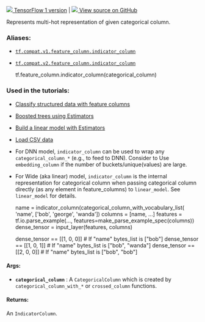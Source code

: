[ ![](https://tensorflow.google.cn/images/tf_logo_32px.png) TensorFlow 1
version](/versions/r1.15/api_docs/python/tf/feature_column/indicator_column) |
[ ![](https://tensorflow.google.cn/images/GitHub-Mark-32px.png) View source on
GitHub
](https://github.com/tensorflow/tensorflow/blob/r2.0/tensorflow/python/feature_column/feature_column_v2.py#L1880-L1912)  
  
  
Represents multi-hot representation of given categorical column.

### Aliases:

  * [`tf.compat.v1.feature_column.indicator_column`](/api_docs/python/tf/feature_column/indicator_column)
  * [`tf.compat.v2.feature_column.indicator_column`](/api_docs/python/tf/feature_column/indicator_column)

    
    
    tf.feature_column.indicator_column(categorical_column)
    

### Used in the tutorials:

  * [Classify structured data with feature columns](https://tensorflow.google.cn/tutorials/structured_data/feature_columns)
  * [Boosted trees using Estimators](https://tensorflow.google.cn/tutorials/estimator/boosted_trees)
  * [Build a linear model with Estimators](https://tensorflow.google.cn/tutorials/estimator/linear)
  * [Load CSV data](https://tensorflow.google.cn/tutorials/load_data/csv)

  * For DNN model, `indicator_column` can be used to wrap any `categorical_column_*` (e.g., to feed to DNN). Consider to Use `embedding_column` if the number of buckets/unique(values) are large.

  * For Wide (aka linear) model, `indicator_column` is the internal representation for categorical column when passing categorical column directly (as any element in feature_columns) to `linear_model`. See `linear_model` for details.

    
    
    name = indicator_column(categorical_column_with_vocabulary_list(
        'name', ['bob', 'george', 'wanda'])
    columns = [name, ...]
    features = tf.io.parse_example(..., features=make_parse_example_spec(columns))
    dense_tensor = input_layer(features, columns)
    
    dense_tensor == [[1, 0, 0]]  # If "name" bytes_list is ["bob"]
    dense_tensor == [[1, 0, 1]]  # If "name" bytes_list is ["bob", "wanda"]
    dense_tensor == [[2, 0, 0]]  # If "name" bytes_list is ["bob", "bob"]
    

#### Args:

  * **`categorical_column`** : A `CategoricalColumn` which is created by `categorical_column_with_*` or `crossed_column` functions.

#### Returns:

An `IndicatorColumn`.

